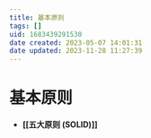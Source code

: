 ```yaml
---
title: 基本原则
tags: []
uid: 1683439291530
date created: 2023-05-07 14:01:31
date updated: 2023-11-28 11:27:39
---
```


# 基本原则

- **[[五大原则 (SOLID)]]**
